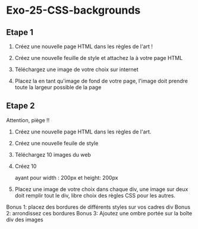 # Exo-25-CSS-backgrounds

## Etape 1

  1. Créez une nouvelle page HTML dans les règles de l'art !

  2. Créez une nouvelle feuille de style et attachez la à votre page HTML
  
  3. Téléchargez une image de votre choix sur internet
  
  4. Placez la en tant qu'image de fond de votre page, l'image doit prendre toute la largeur possible de la page

## Etape 2

Attention, piège !!

  1. Créez une nouvelle page HTML dans les règles de l'art.
  
  2. Créez une nouvelle feuile de style
  
  3. Téléchargez 10 images du web
  
  4. Créez 10 <div> ayant pour width : 200px et height: 200px
  
  5. Placez une image de votre choix dans chaque div, une image sur deux doit remplir tout le div, libre choix des règles CSS pour les autres.
  
  
  Bonus 1: placez des bordures de différents styles sur vos cadres div
  Bonus 2: arrondissez ces bordures
  Bonus 3: Ajoutez une ombre portée sur la boîte div des images
